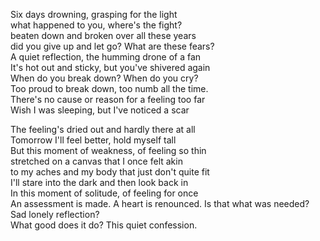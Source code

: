 Six days drowning, grasping for the light  
what happened to you, where's the fight?  
beaten down and broken over all these years  
did you give up and let go? What are these fears?  
A quiet reflection, the humming drone of a fan  
It's hot out and sticky, but you've shivered again  
When do you break down? When do you cry?  
Too proud to break down, too numb all the time.  
There's no cause or reason for a feeling too far  
Wish I was sleeping, but I've noticed a scar  

The feeling's dried out and hardly there at all  
Tomorrow I'll feel better, hold myself tall  
But this moment of weakness, of feeling so thin  
stretched on a canvas that I once felt akin  
to my aches and my body that just don't quite fit  
I'll stare into the dark and then look back in    
In this moment of solitude, of feeling for once  
An assessment is made. A heart is renounced.
Is that what was needed? Sad lonely reflection?  
What good does it do? This quiet confession.


